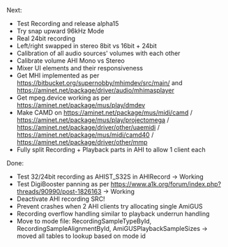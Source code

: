 Next:
- Test Recording and release alpha15
- Try snap upward 96kHz Mode
- Real 24bit recording
- Left/right swapped in stereo 8bit vs 16bit + 24bit 
- Calibration of all audio sources' volumes with each other
- Calibrate volume AHI Mono vs Stereo
- Mixer UI elements and their responsiveness
- Get MHI implemented as per https://bitbucket.org/supernobby/mhimdev/src/main/ and https://aminet.net/package/driver/audio/mhimasplayer
- Get mpeg.device working as per https://aminet.net/package/mus/play/dmdev
- Make CAMD on https://aminet.net/package/mus/midi/camd / https://aminet.net/package/mus/play/projectomega / https://aminet.net/package/driver/other/uaemidi / https://aminet.net/package/mus/midi/camd40 / https://aminet.net/package/driver/other/mmp
- Fully split Recording + Playback parts in AHI to allow 1 client each

Done:
- Test 32/24bit recording as AHIST_S32S in AHIRecord -> Working
- Test DigiBooster panning as per https://www.a1k.org/forum/index.php?threads/90990/post-1826163 -> Working
- Deactivate AHI recording SRC!
- Prevent crashes when 2 AHI clients try allocating single AmiGUS
- Recording overflow handling similar to playback underrun handling
- Move to mode file: RecordingSampleTypeById, RecordingSampleAlignmentById, AmiGUSPlaybackSampleSizes -> moved all tables to lookup based on mode id